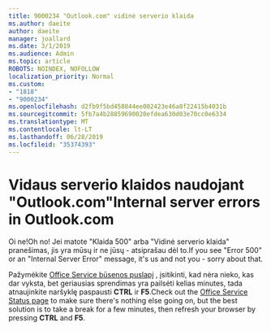 ```yaml
---
title: 9000234 "Outlook.com" vidinė serverio klaida
ms.author: daeite
author: daeite
manager: joallard
ms.date: 3/1/2019
ms.audience: Admin
ms.topic: article
ROBOTS: NOINDEX, NOFOLLOW
localization_priority: Normal
ms.custom:
- "1818"
- "9000234"
ms.openlocfilehash: d2fb9f5bd458844ee002423e46a8f22415b4031b
ms.sourcegitcommit: 5fb7a4b28859690020efdea630d03e70cc0e6334
ms.translationtype: MT
ms.contentlocale: lt-LT
ms.lasthandoff: 06/28/2019
ms.locfileid: "35374393"
---
```

# <a name="internal-server-errors-in-outlookcom"></a><span data-ttu-id="d8414-102">Vidaus serverio klaidos naudojant "Outlook.com"</span><span class="sxs-lookup"><span data-stu-id="d8414-102">Internal server errors in Outlook.com</span></span>

<span data-ttu-id="d8414-103">Oi ne!</span><span class="sxs-lookup"><span data-stu-id="d8414-103">Oh no!</span></span> <span data-ttu-id="d8414-104">Jei matote "Klaida 500" arba "Vidinė serverio klaida" pranešimas, jis yra mūsų ir ne jūsų - atsiprašau dėl to.</span><span class="sxs-lookup"><span data-stu-id="d8414-104">If you see "Error 500" or an "Internal Server Error" message, it's us and not you - sorry about that.</span></span>

<span data-ttu-id="d8414-105">Pažymėkite [Office Service būsenos puslapį](https://portal.office.com/servicestatus) , įsitikinti, kad nėra nieko, kas dar vyksta, bet geriausias sprendimas yra pailsėti kelias minutes, tada atnaujinkite naršyklę paspausti **CTRL** ir **F5**.</span><span class="sxs-lookup"><span data-stu-id="d8414-105">Check out the [Office Service Status page](https://portal.office.com/servicestatus) to make sure there's nothing else going on, but the best solution is to take a break for a few minutes, then refresh your browser by pressing **CTRL** and **F5**.</span></span>